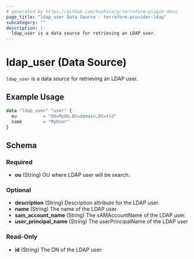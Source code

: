 ```yaml
---
# generated by https://github.com/hashicorp/terraform-plugin-docs
page_title: "ldap_user Data Source - terraform-provider-ldap"
subcategory: ""
description: |-
  ldap_user is a data source for retrieving an LDAP user.
---
```


# ldap_user (Data Source)

`ldap_user` is a data source for retrieving an LDAP user.

## Example Usage

```terraform
data "ldap_user" "user" {
  ou          = "OU=MyOU,DC=domain,DC=tld"
  name        = "MyUser"
}
```

<!-- schema generated by tfplugindocs -->
## Schema

### Required

- **ou** (String) OU where LDAP user will be search.

### Optional

- **description** (String) Description attribute for the LDAP user.
- **name** (String) The name of the LDAP user.
- **sam_account_name** (String) The sAMAccountName of the LDAP user.
- **user_principal_name** (String) The userPrincipalName of the LDAP user

### Read-Only

- **id** (String) The DN of the LDAP user.


